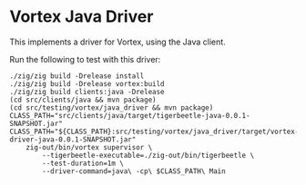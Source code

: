 # Vortex Java Driver

This implements a driver for Vortex, using the Java client.

Run the following to test with this driver:

```
./zig/zig build -Drelease install
./zig/zig build -Drelease vortex:build
./zig/zig build clients:java -Drelease
(cd src/clients/java && mvn package)
(cd src/testing/vortex/java_driver && mvn package)
CLASS_PATH="src/clients/java/target/tigerbeetle-java-0.0.1-SNAPSHOT.jar"
CLASS_PATH="${CLASS_PATH}:src/testing/vortex/java_driver/target/vortex-driver-java-0.0.1-SNAPSHOT.jar"
    zig-out/bin/vortex supervisor \
        --tigerbeetle-executable=./zig-out/bin/tigerbeetle \
        --test-duration=1m \
        --driver-command=java\ -cp\ $CLASS_PATH\ Main
```
